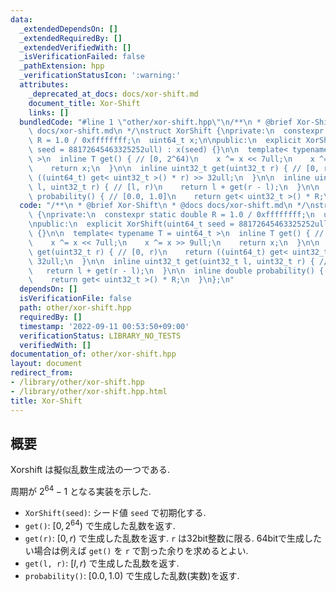 ```yaml
---
data:
  _extendedDependsOn: []
  _extendedRequiredBy: []
  _extendedVerifiedWith: []
  _isVerificationFailed: false
  _pathExtension: hpp
  _verificationStatusIcon: ':warning:'
  attributes:
    _deprecated_at_docs: docs/xor-shift.md
    document_title: Xor-Shift
    links: []
  bundledCode: "#line 1 \"other/xor-shift.hpp\"\n/**\n * @brief Xor-Shift\n * @docs\
    \ docs/xor-shift.md\n */\nstruct XorShift {\nprivate:\n  constexpr static double\
    \ R = 1.0 / 0xffffffff;\n  uint64_t x;\n\npublic:\n  explicit XorShift(uint64_t\
    \ seed = 88172645463325252ull) : x(seed) {}\n\n  template< typename T = uint64_t\
    \ >\n  inline T get() { // [0, 2^64)\n    x ^= x << 7ull;\n    x ^= x >> 9ull;\n\
    \    return x;\n  }\n\n  inline uint32_t get(uint32_t r) { // [0, r)\n    return\
    \ ((uint64_t) get< uint32_t >() * r) >> 32ull;\n  }\n\n  inline uint32_t get(uint32_t\
    \ l, uint32_t r) { // [l, r)\n    return l + get(r - l);\n  }\n\n  inline double\
    \ probability() { // [0.0, 1.0]\n    return get< uint32_t >() * R;\n  }\n};\n"
  code: "/**\n * @brief Xor-Shift\n * @docs docs/xor-shift.md\n */\nstruct XorShift\
    \ {\nprivate:\n  constexpr static double R = 1.0 / 0xffffffff;\n  uint64_t x;\n\
    \npublic:\n  explicit XorShift(uint64_t seed = 88172645463325252ull) : x(seed)\
    \ {}\n\n  template< typename T = uint64_t >\n  inline T get() { // [0, 2^64)\n\
    \    x ^= x << 7ull;\n    x ^= x >> 9ull;\n    return x;\n  }\n\n  inline uint32_t\
    \ get(uint32_t r) { // [0, r)\n    return ((uint64_t) get< uint32_t >() * r) >>\
    \ 32ull;\n  }\n\n  inline uint32_t get(uint32_t l, uint32_t r) { // [l, r)\n \
    \   return l + get(r - l);\n  }\n\n  inline double probability() { // [0.0, 1.0]\n\
    \    return get< uint32_t >() * R;\n  }\n};\n"
  dependsOn: []
  isVerificationFile: false
  path: other/xor-shift.hpp
  requiredBy: []
  timestamp: '2022-09-11 00:53:50+09:00'
  verificationStatus: LIBRARY_NO_TESTS
  verifiedWith: []
documentation_of: other/xor-shift.hpp
layout: document
redirect_from:
- /library/other/xor-shift.hpp
- /library/other/xor-shift.hpp.html
title: Xor-Shift
---
```

## 概要
Xorshift は擬似乱数生成法の一つである.

周期が $2^{64}-1$ となる実装を示した.

* `XorShift(seed)`: シード値 `seed` で初期化する.
* `get()`: $[0, 2^{64})$ で生成した乱数を返す.
* `get(r)`: $[0, r)$ で生成した乱数を返す. `r` は32bit整数に限る. 64bitで生成したい場合は例えば `get()` を `r` で割った余りを求めるとよい.
* `get(l, r)`: $[l, r)$ で生成した乱数を返す.
* `probability()`: $[0.0, 1.0)$ で生成した乱数(実数)を返す.
